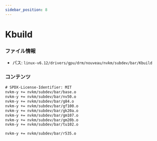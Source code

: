 ```yaml
---
sidebar_position: 8
---
```

# Kbuild

### ファイル情報

- パス: `linux-v6.12/drivers/gpu/drm/nouveau/nvkm/subdev/bar/Kbuild`

### コンテンツ

```txt
# SPDX-License-Identifier: MIT
nvkm-y += nvkm/subdev/bar/base.o
nvkm-y += nvkm/subdev/bar/nv50.o
nvkm-y += nvkm/subdev/bar/g84.o
nvkm-y += nvkm/subdev/bar/gf100.o
nvkm-y += nvkm/subdev/bar/gk20a.o
nvkm-y += nvkm/subdev/bar/gm107.o
nvkm-y += nvkm/subdev/bar/gm20b.o
nvkm-y += nvkm/subdev/bar/tu102.o

nvkm-y += nvkm/subdev/bar/r535.o

```
